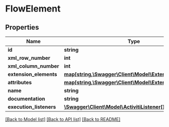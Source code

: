 # FlowElement

## Properties
Name | Type | Description | Notes
------------ | ------------- | ------------- | -------------
**id** | **string** |  | [optional] 
**xml_row_number** | **int** |  | [optional] 
**xml_column_number** | **int** |  | [optional] 
**extension_elements** | [**map[string,\Swagger\Client\Model\ExtensionElement[]]**](array.md) |  | [optional] 
**attributes** | [**map[string,\Swagger\Client\Model\ExtensionAttribute[]]**](array.md) |  | [optional] 
**name** | **string** |  | [optional] 
**documentation** | **string** |  | [optional] 
**execution_listeners** | [**\Swagger\Client\Model\ActivitiListener[]**](ActivitiListener.md) |  | [optional] 

[[Back to Model list]](../README.md#documentation-for-models) [[Back to API list]](../README.md#documentation-for-api-endpoints) [[Back to README]](../README.md)


